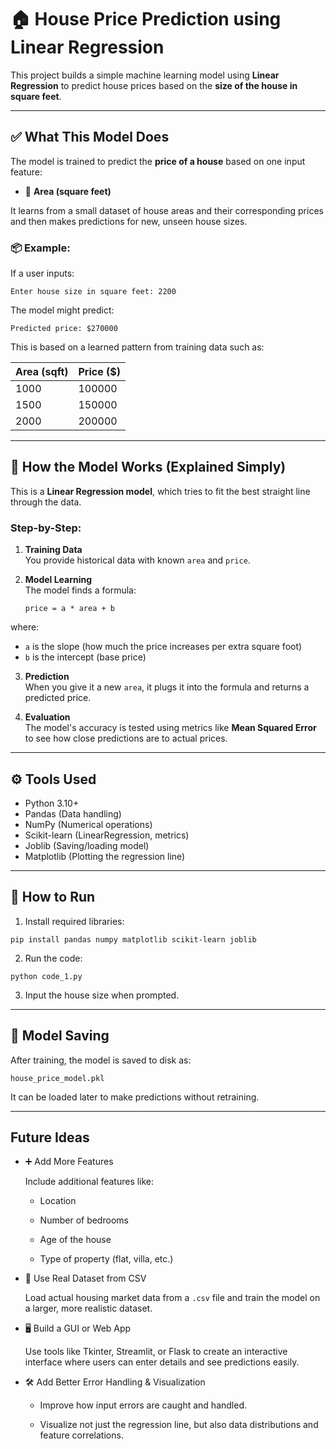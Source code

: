 # 🏠 House Price Prediction using Linear Regression

This project builds a simple machine learning model using **Linear Regression** to predict house prices based on the **size of the house in square feet**.

---

## ✅ What This Model Does

The model is trained to predict the **price of a house** based on one input feature:

- 🏡 **Area (square feet)**

It learns from a small dataset of house areas and their corresponding prices and then makes predictions for new, unseen house sizes.

### 📦 Example:

If a user inputs:
```
Enter house size in square feet: 2200
```
The model might predict:
```
Predicted price: $270000
```

This is based on a learned pattern from training data such as:

| Area (sqft) | Price ($) |
|-------------|------------|
| 1000        | 100000     |
| 1500        | 150000     |
| 2000        | 200000     |

---

## 🧠 How the Model Works (Explained Simply)

This is a **Linear Regression model**, which tries to fit the best straight line through the data.

### Step-by-Step:

1. **Training Data**  
   You provide historical data with known `area` and `price`.

2. **Model Learning**  
   The model finds a formula:
      ```
      price = a * area + b
      ```
where:
- `a` is the slope (how much the price increases per extra square foot)
- `b` is the intercept (base price)

3. **Prediction**  
When you give it a new `area`, it plugs it into the formula and returns a predicted price.

4. **Evaluation**  
The model's accuracy is tested using metrics like **Mean Squared Error** to see how close predictions are to actual prices.

---

## ⚙️ Tools Used

- Python 3.10+
- Pandas (Data handling)
- NumPy (Numerical operations)
- Scikit-learn (LinearRegression, metrics)
- Joblib (Saving/loading model)
- Matplotlib (Plotting the regression line)

---

## 🚀 How to Run

1. Install required libraries:
```
pip install pandas numpy matplotlib scikit-learn joblib
```

2. Run the code:
```
python code_1.py
```

3. Input the house size when prompted.

---
## 📁 Model Saving
After training, the model is saved to disk as:
```
house_price_model.pkl
```
It can be loaded later to make predictions without retraining.

---
## Future Ideas
- ➕ Add More Features

  Include additional features like:

  - Location

  - Number of bedrooms

  - Age of the house

  - Type of property (flat, villa, etc.)

- 📄 Use Real Dataset from CSV

  Load actual housing market data from a `.csv` file and train the model on a larger, more realistic dataset.

- 🖥️ Build a GUI or Web App
  
     Use tools like Tkinter, Streamlit, or Flask to create an interactive interface where users can enter details and see predictions easily.

- 🛠️ Add Better Error Handling & Visualization

  - Improve how input errors are caught and handled.

  - Visualize not just the regression line, but also data distributions and feature correlations.


